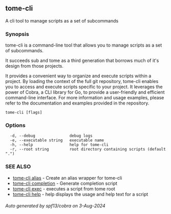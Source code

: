 ## tome-cli

A cli tool to manage scripts as a set of subcommands

### Synopsis

tome-cli is a command-line tool that allows you to manage scripts as a set of subcommands.

It succeeds sub and tome as a third generation that borrows much of it's design from those projects.

It provides a convenient way to organize and execute scripts within a project.
By loading the context of the full git repository, tome-cli enables you to access and execute scripts specific to your project. It leverages the power of Cobra, a CLI library for Go, to provide a user-friendly and efficient command-line interface.
For more information and usage examples, please refer to the documentation and examples provided in the repository.

```
tome-cli [flags]
```

### Options

```
  -d, --debug               debug logs
  -e, --executable string   executable name
  -h, --help                help for tome-cli
  -r, --root string         root directory containing scripts (default ".")
```

### SEE ALSO

* [tome-cli alias](tome-cli_alias.md)	 - Create an alias wrapper for tome-cli
* [tome-cli completion](tome-cli_completion.md)	 - Generate completion script
* [tome-cli exec](tome-cli_exec.md)	 - executes a script from tome root
* [tome-cli help](tome-cli_help.md)	 - help displays the usage and help text for a script

###### Auto generated by spf13/cobra on 3-Aug-2024
